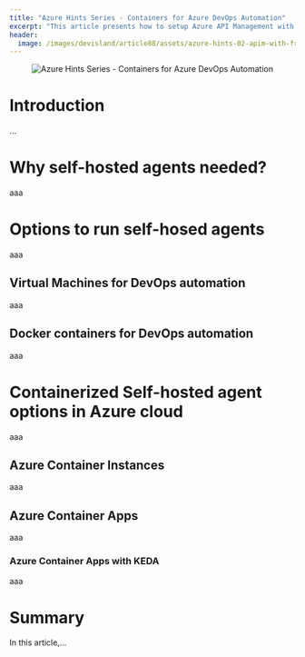 ```yaml
---
title: "Azure Hints Series - Containers for Azure DevOps Automation"
excerpt: "This article presents how to setup Azure API Management with custom domain behind Azure Front door"
header:
  image: /images/devisland/article88/assets/azure-hints-02-apim-with-front-door-and-custom-domain.png
---
```


<p align="center">
<img src="/images/devisland/article88/assets/azure-hints-02-apim-with-front-door-and-custom-domain.png?raw=true" alt="Azure Hints Series - Containers for Azure DevOps Automation"/>
</p>

# Introduction

...


# Why self-hosted agents needed?

aaa

# Options to run self-hosed agents

aaa

## Virtual Machines for DevOps automation

aaa

## Docker containers for DevOps automation

aaa


# Containerized Self-hosted agent options in Azure cloud

aaa

## Azure Container Instances

aaa

## Azure Container Apps

aaa

### Azure Container Apps with KEDA

aaa

# Summary

In this article,...